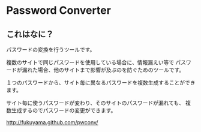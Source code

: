 Password Converter
==================

これはなに？
---------
パスワードの変換を行うツールです。

複数のサイトで同じパスワードを使用している場合に、情報漏えい等で
パスワードが漏れた場合、他のサイトまで影響が及ぶのを防ぐためのツールです。

１つのパスワードから、サイト毎に異なるパスワードを複数生成することができます。

サイト毎に使うパスワードが変わり、そのサイトのパスワードが漏れても、
複数生成するのでパスワードの変更ができます。

http://fukuyama.github.com/pwconv/
